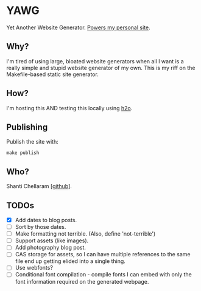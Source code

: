 # YAWG

Yet Another Website Generator. [Powers my personal site](https://shanti.wtf).

## Why?

I'm tired of using large, bloated website generators when all I want is a
really simple and stupid website generator of my own. This is my riff on the
Makefile-based static site generator.

## How?

I'm hosting this AND testing this locally using [h2o](h2o.yaml).

## Publishing

Publish the site with:
```
make publish
```

## Who?

Shanti Chellaram \[[github](https://github.com/shantiii)\].

## TODOs

- [x] Add dates to blog posts.
- [ ] Sort by those dates.
- [ ] Make formatting not terrible. (Also, define 'not-terrible')
- [ ] Support assets (like images).
- [ ] Add photography blog post.
- [ ] CAS storage for assets, so I can have multiple references to the same file end up getting elided into a single thing.
- [ ] Use webfonts?
- [ ] Conditional font compilation - compile fonts I can embed with only the font information required on the generated webpage.
